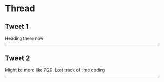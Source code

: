 # Thread

## Tweet 1

Heading there now

---

## Tweet 2

Might be more like 7:20. Lost track of time coding

---

